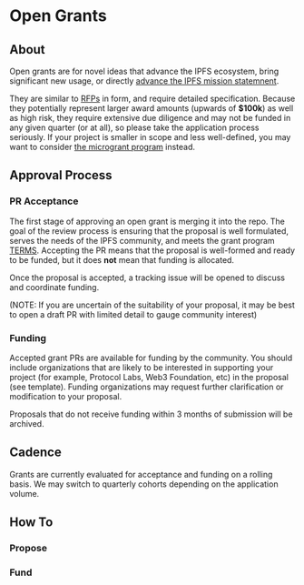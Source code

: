 # Open Grants

## About
Open grants are for novel ideas that advance the IPFS ecosystem, bring significant new usage, or directly [advance the IPFS mission statemnent](https://github.com/ipfs/roadmap#ipfs-mission-statement).

They are similar to [RFPs](../rpfs) in form, and require detailed specification. Because they potentially represent larger award amounts (upwards of **$100k**) as well as high risk, they require extensive due diligence and may not be funded in any given quarter (or at all), so please take the application process seriously. If your project is smaller in scope and less well-defined, you may want to consider [the microgrant program](../MICROGRANTS.md) instead.

## Approval Process
### PR Acceptance
The first stage of approving an open grant is merging it into the repo. The goal of the review process is ensuring that the proposal is well formulated, serves the needs of the IPFS community, and meets the grant program [TERMS](../TERMS.md). Accepting the PR means that the proposal is well-formed and ready to be funded, but it does **not** mean that funding is allocated.

Once the proposal is accepted, a tracking issue will be opened to discuss and coordinate funding.

(NOTE: If you are uncertain of the suitability of your proposal, it may be best to open a draft PR with limited detail to gauge community interest)

### Funding
Accepted grant PRs are available for funding by the community. You should include organizations that are likely to be interested in supporting your project (for example, Protocol Labs, Web3 Foundation, etc) in the proposal (see template). Funding organizations may request further clarification or modification to your proposal.

Proposals that do not receive funding within 3 months of submission will be archived.

## Cadence
Grants are currently evaluated for acceptance and funding on a rolling basis. We may switch to quarterly cohorts depending on the application volume.

## How To
### Propose
### Fund
